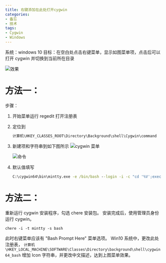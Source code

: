```yaml
---
title: 右键添加在此处打开cygwin
categories:
- 备忘
- 技术
tags: 
- Cygwin
- Windows
---
```


系统：windows 10
目标：在空白处点击右键菜单，显示如图菜单项，点击后可以打开 cygwin 并切换到当前所在目录

![效果](https://img-blog.csdn.net/20180730221756934?watermark/2/text/aHR0cHM6Ly9ibG9nLmNzZG4ubmV0L3l1aXN5dQ==/font/5a6L5L2T/fontsize/400/fill/I0JBQkFCMA==/dissolve/70)

方法一：
======

步骤：

1. 开始菜单运行 regedit 打开注册表
2. 定位到
    ```txt
    计算机\HKEY_CLASSES_ROOT\Directory\Background\shell\Cygwin\command
    ```
3. 新建项和字符串到如下图所示
    ![cygwin 菜单](https://img-blog.csdn.net/20180730222237404?watermark/2/text/aHR0cHM6Ly9ibG9nLmNzZG4ubmV0L3l1aXN5dQ==/font/5a6L5L2T/fontsize/400/fill/I0JBQkFCMA==/dissolve/70)

    ![命令](https://img-blog.csdn.net/20180730221920537?watermark/2/text/aHR0cHM6Ly9ibG9nLmNzZG4ubmV0L3l1aXN5dQ==/font/5a6L5L2T/fontsize/400/fill/I0JBQkFCMA==/dissolve/70)
4. 默认值填写
    ```bat
    C:\cygwin64\bin\mintty.exe -e /bin/bash --login -i -c "cd '%V';exec bash
    ```

方法二：
======

重新运行 cygwin 安装程序，勾选 chere 安装包。
安装完成后，使用管理员身份运行 cygwin。

```shell
chere -i -t mintty -s bash
```

此时右键菜单应该有 "Bash Prompt Here" 菜单选项。
Win10 系统中，更改此处注册表，
`计算机\HKEY_LOCAL_MACHINE\SOFTWARE\Classes\Directory\background\shell\cygwin64_bash`
增加 Icon 字符串，并更改中文描述，达到上图菜单效果。